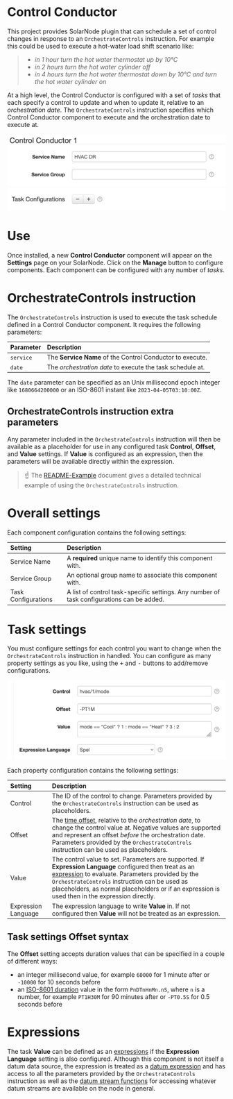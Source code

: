 # Control Conductor

This project provides SolarNode plugin that can schedule a set of control changes in response to an
`OrchestrateControls` instruction. For example this could be used to execute a hot-water load shift
scenario like:

> * _in 1 hour turn the hot water thermostat up by 10℃_
> * _in 2 hours turn the hot water cylinder off_
> * _in 4 hours turn the hot water thermostat down by 10℃ and turn the hot water cylinder on_

At a high level, the Control Conductor is configured with a set of _tasks_ that each specify a
control to update and when to update it, relative to an _orchestration date_.  The
`OrchestrateControls` instruction specifies which Control Conductor component to execute and the
orchestration date to execute at.

 <img alt="Control Conductor settings" src="docs/solarnode-control-conductor-settings.png" width="618">

# Use

Once installed, a new **Control Conductor** component will appear on the **Settings** page on your
SolarNode. Click on the **Manage** button to configure components. Each component can be configured
with any number of _tasks_.

# OrchestrateControls instruction

The `OrchestrateControls` instruction is used to execute the task schedule defined in a Control
Conductor component. It requires the following parameters:

| Parameter | Description |
|:----------|:------------|
| `service` | The **Service Name** of the Control Conductor to execute. |
| `date`    | The _orchestration date_ to execute the task schedule at. |

The `date` parameter can be specified as an Unix millisecond epoch integer like `1680664200000` or
an ISO-8601 instant like `2023-04-05T03:10:00Z`.

## OrchestrateControls instruction extra parameters

Any parameter included in the  `OrchestrateControls` instruction will then be available as a
placeholder for use in any configured task **Control**, **Offset**, and **Value** settings. If
**Value** is configured as an expression, then the parameters will be available directly within the
expression.

> :point_up: The [README-Example](./README-Example.md) document gives a detailed technical example
> of using the `OrchestrateControls` instruction.

# Overall settings

Each component configuration contains the following settings:

| Setting             | Description |
|:--------------------|:------------|
| Service Name        | A **required** unique name to identify this component with. |
| Service Group       | An optional group name to associate this component with. |
| Task Configurations | A list of control task-specific settings. Any number of task configurations can be added. |

# Task settings

You must configure settings for each control you want to change when the `OrchestrateControls`
instruction in handled. You can configure as many property settings as you like, using the
<kbd>+</kbd> and <kbd>-</kbd> buttons to add/remove configurations.

 <img alt="Control Conductor settings" src="docs/solarnode-control-conductor-task-settings.png" width="618">

Each property configuration contains the following settings:

| Setting         | Description |
|:----------------|:------------|
| Control         | The ID of the control to change. Parameters provided by the `OrchestrateControls` instruction can be used as placeholders.|
| Offset          | The [time offset](#task-settings-offset-syntax), relative to the _orchestration date_, to change the control value at. Negative values are supported and represent an offset _before_ the orchestration date. Parameters provided by the `OrchestrateControls` instruction can be used as placeholders. |
| Value           | The control value to set. Parameters are supported. If **Expression Language** configured then treat as an [expression](#expressions) to evaluate. Parameters provided by the `OrchestrateControls` instruction can be used as placeholders, as normal placeholders or if an expression is used then in the expression directly. |
| Expression Language | The expression language to write **Value** in. If not configured then **Value** will not be treated as an expression. |

## Task settings Offset syntax

The **Offset** setting accepts duration values that can be specified in a couple of different ways:

 * an integer millisecond value, for example `60000` for 1 minute after or `-10000` for 10 seconds before
 * an [ISO-8601 duration][duration] value in the form `PnDTnHnMn.nS`, where `n` is a number, for
   example `PT1H30M` for 90 minutes after or `-PT0.5S` for 0.5 seconds before

# Expressions

The task **Value** can be defined as an [expressions][expr] if the **Expression Language** setting
is also configured. Although this component is not itself a datum data source, the expression is
treated as a [datum expression][datum-expr] and has access to all the parameters provided by the
`OrchestrateControls` instruction as well as the [datum stream functions][datum-stream-fn] for
accessing whatever datum streams are available on the node in general.


[datum-expr]: https://github.com/SolarNetwork/solarnetwork/wiki/SolarNode-Expressions#datum-expressions
[datum-stream-fn]: https://github.com/SolarNetwork/solarnetwork/wiki/SolarNode-Expressions#datum-stream-functions
[duration]: https://docs.oracle.com/en/java/javase/11/docs/api/java.base/java/time/Duration.html#parse(java.lang.CharSequence)
[expr]: https://github.com/SolarNetwork/solarnetwork/wiki/Expression-Languages
